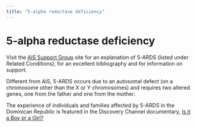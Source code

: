 ```yaml
---
title: "5-alpha reductase deficiency"
---
```


# 5-alpha reductase deficiency

<p>Visit the <a href="http://www.aissg.org/"><span class="caps">AIS</span> Support Group</a> site for an explanation of 5-<span class="caps">ARDS</span> (listed under Related Conditions), for an excellent bibliography and for information on support.  </p>

<p>Different from <span class="caps">AIS</span>, 5-<span class="caps">ARDS</span> occurs due to an autosomal defect (on a chromosome other than the X or Y chromosomes) and requires two altered genes, one from the father and one from the mother.  </p>

<p>The experience of individuals and families affected by 5-<span class="caps">ARDS</span> in the Dominican Republic is featured in the Discovery Channel documentary, <a href="/videos/boy_or_girl">Is it a Boy or a Girl?</a></p>